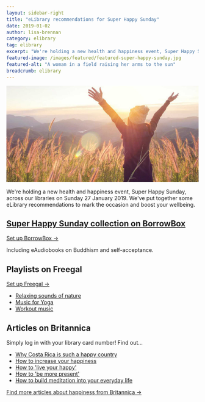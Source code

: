 ```yaml
---
layout: sidebar-right
title: "eLibrary recommendations for Super Happy Sunday"
date: 2019-01-02
author: lisa-brennan
category: elibrary
tag: elibrary
excerpt: "We're holding a new health and happiness event, Super Happy Sunday, across our libraries on Sunday 27 January. We've put together some eLibrary recommendations to mark the occasion and boost your wellbeing."
featured-image: /images/featured/featured-super-happy-sunday.jpg
featured-alt: "A woman in a field raising her arms to the sun"
breadcrumb: elibrary
---
```


![A woman in a field raising her arms to the sun](/images/featured/featured-super-happy-sunday.jpg)

We're holding a new health and happiness event, Super Happy Sunday, across our libraries on Sunday 27 January 2019. We've put together some eLibrary recommendations to mark the occasion and boost your wellbeing.

## [Super Happy Sunday collection on BorrowBox](https://fe.bolindadigital.com/wldcs_bol_fo/b2i/mainPage.html?b2bSite=4172&expand=14436&b2bSite=4172)

[Set up BorrowBox &rarr;](/elibrary/borrowbox/)

Including eAudiobooks on Buddhism and self-acceptance.

## Playlists on Freegal

[Set up Freegal &rarr;](/elibrary/freegal/)

* [Relaxing sounds of nature](https://suffolklibraries.freegalmusic.com/browse/playlists/library-playlists/246276)
* [Music for Yoga](https://suffolklibraries.freegalmusic.com/browse/playlists/library-playlists/246278)
* [Workout music](https://suffolklibraries.freegalmusic.com/browse/playlists/library-playlists/246280)

## Articles on Britannica

Simply log in with your library card number! Find out...

* [Why Costa Rica is such a happy country](https://library.eb.co.uk/levels/adult/magazine/article/129068614)
* [How to increase your happiness](https://library.eb.co.uk/levels/adult/magazine/article/124643826)
* [How to 'live your happy'](https://library.eb.co.uk/levels/adult/magazine/article/123056227)
* [How to 'be more present'](https://library.eb.co.uk/levels/adult/magazine/article/127778704)
* [How to build meditation into your everyday life](https://library.eb.co.uk/levels/adult/magazine/article/123791435)

[Find more articles about happiness from Britannica &rarr;](https://library.eb.co.uk/levels/adult/search/magazines?query=happiness&includeLevelOne=true)
